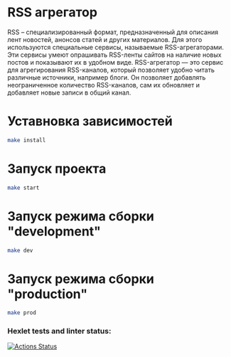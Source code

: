 # RSS агрегатор

RSS – специализированный формат, предназначенный для описания лент новостей, анонсов статей и других материалов. Для этого используются специальные сервисы, называемые RSS-агрегаторами. Эти сервисы умеют опрашивать RSS-ленты сайтов на наличие новых постов и показывают их в удобном виде. RSS-агрегатор — это сервис для агрегирования RSS-каналов, который позволяет удобно читать различные источники, например блоги. Он позволяет добавлять неограниченное количество RSS-каналов, сам их обновляет и добавляет новые записи в общий канал.

# Уставновка зависимостей

```bash
make install
```

# Запуск проекта

```bash
make start
```

# Запуск режима сборки "development"

```bash
make dev
```

# Запуск режима сборки "production"

```bash
make prod
```

### Hexlet tests and linter status:
[![Actions Status](https://github.com/Nikitang/frontend-project-11/actions/workflows/hexlet-check.yml/badge.svg)](https://github.com/Nikitang/frontend-project-11/actions)
